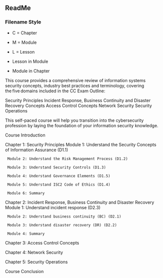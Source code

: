 ## ReadMe

### Filename Style
- C = Chapter
- M = Module
- L = Lesson

- Lesson in Module
- Module in Chapter

This course provides a comprehensive review of information systems security concepts, industry best practices and terminology, covering the five domains included in the CC Exam Outline:

Security Principles
Incident Response, Business Continuity and Disaster Recovery Concepts
Access Control Concepts
Network Security
Security Operations

This self-paced course will help you transition into the cybersecurity profession by laying the foundation of your information security knowledge.  


Course Introduction

Chapter 1: Security Principles
     Module 1: Understand the Security Concepts of Information Assurance (D1.1)

     Module 2: Understand the Risk Management Process (D1.2)

     Module 3: Understand Security Controls (D1.3)

     Module 4: Understand Governance Elements (D1.5)

     Module 5: Understand ISC2 Code of Ethics (D1.4)

     Module 6: Summary

Chapter 2: Incident Response, Business Continuity and Disaster Recovery
     Module 1: Understand incident response (D2.3)

     Module 2: Understand business continuity (BC) (D2.1)

     Module 3: Understand disaster recovery (DR) (D2.2)

     Module 4: Summary

Chapter 3: Access Control Concepts

Chapter 4: Network Security 

Chapter 5: Security Operations

Course Conclusion